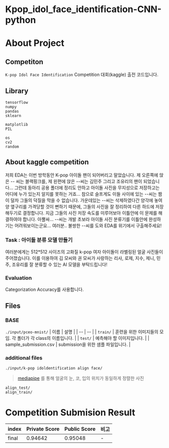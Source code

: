 Kpop_idol_face_identification-CNN-python
========================================

# About Project

## Competiton

`K-pop Idol Face Identification` Competition 대회(kaggle) 출전 코드입니다.

## Library

```
tensorflow
numpy
pandas
sklearn

matplotlib
PIL

os
cv2
random
```

## About kaggle competition

저희 EDA는 이번 방학동안 K-pop 아이돌 팬이 되어버리고 말았습니다. 제 오른쪽에 앉은 -- 씨는 블랙핑크를, 제 왼편에 앉은 --씨는 김민주 그리고 조유리의 팬이 되었습니다… 그런데 동아리 공용 폴더에 정리도 안하고 아이돌 사진을 무지성으로 저장하고는 어디에 누가 있는지 알지를 못하는 거죠… 참으로 슬프게도 이들 사이에 있는 --씨는 짬이 덜차 그들의 덕질을 막을 수 없습니다. 가운데있는 --씨는 삭제하였다간 양각에 놓여 양 옆구리를 가격당할 것이 뻔하기 때문에, 그들의 사진을 잘 정리하여 다른 하드에 저장해두기로 결정합니다. 지금 그들의 사진 저장 속도를 미루어보아 이틀안에 이 문제를 해결하여야 합니다. 아뿔싸… --씨는 개발 초보라 아이돌 사진 분류기를 이틀안에 완성하기는 어려워보이는군요… 여러분.. 불쌍한 --씨를 도와 EDA를 위기에서 구출해주세요!

### Task : 아이돌 분류 모델 만들기

여러분에게는 512\*512 사이즈의 고화질 k-pop 여자 아이돌이 라벨링된 얼굴 사진들이 주어졌습니다. 이를 이용하여 김 모씨와 권 모씨가 사랑하는 리사, 로제, 지수, 제니, 민주, 조유리를 잘 분류할 수 있는 AI 모델을 부탁드립니다!

### Evaluation

Categorization Accuracy를 사용합니다.

## Files

### BASE

`./input/pceo-mnist/`
| 이름 | 설명 |
| -- | -- |
| `train/` | 훈련을 위한 이미지들의 모임. 각 폴더가 각 class의 이름입니다. |
| `test/` | 예측해야 할 이미지입니다. |
| sample_submission.csv | submission을 위한 샘플 파일입니다. |

### additional files

`./input/k-pop idoldentification align face/`

> [mediapipe](https://github.com/google/mediapipe) 를 통해 얼굴의 눈, 코, 입의 위치가 동일하게 정렬한 사진

```
align_test/
align_train/
```

# Competition Submision Result

| index | Private Score | Public Score | 비고 |
| ----- | ------------- | ------------ | ---- |
| final | 0.94642       | 0.95048      | -    |
